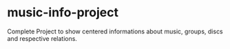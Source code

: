 # music-info-project
Complete Project to show centered informations about music, groups, discs and respective relations.
